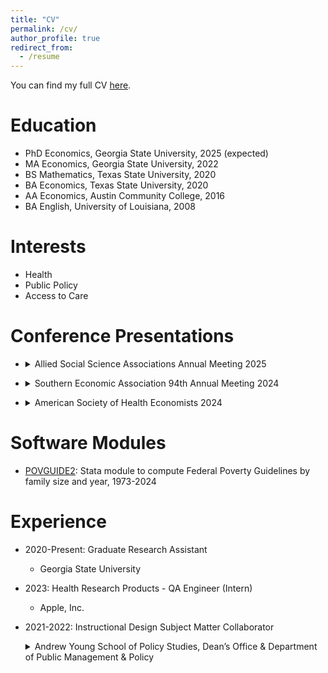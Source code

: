 ```yaml
---
title: "CV"
permalink: /cv/
author_profile: true
redirect_from:
  - /resume
---
```


You can find my full CV [here](https://rbhebert.github.io/files/hebert_cv.pdf).

Education
======
* PhD Economics, Georgia State University, 2025 (expected)
* MA Economics, Georgia State University, 2022
* BS Mathematics, Texas State University, 2020
* BA Economics, Texas State University, 2020
* AA Economics, Austin Community College, 2016
* BA English, University of Louisiana, 2008
  
Interests
======
* Health
* Public Policy
* Access to Care

Conference Presentations
======
- <details>
  <summary>Allied Social Science Associations Annual Meeting 2025</summary>
  
  - “Medicaid Hearing Aid Mandates and Hearing Aid Purchasing Among Older Adults” (with Benjamin Ukert, Michelle Arnold, Brandy Lipton, and Michael F. Pesko)

</details>

- <details>
  <summary>Southern Economic Association 94th Annual Meeting 2024</summary>
  
  - “Medicaid Hearing Aid Mandates and Hearing Aid Purchasing Among Older Adults” (with Benjamin Ukert, Michelle Arnold, Brandy Lipton, and Michael F. Pesko)

</details>

- <details>
  <summary>American Society of Health Economists 2024</summary>
  
  - “Medicaid Hearing Aid Mandates and Hearing Aid Purchasing Among Older Adults” (with Benjamin Ukert, Michelle Arnold, Brandy Lipton, and Michael F. Pesko)
    
  - “The Effect of Paid Sick Leave on Healthcare Expenditures” (with Kevin Callison, Michael F. Pesko, and Samuel Sturm)

</details>
  
Software Modules
======
* [POVGUIDE2](https://ideas.repec.org/c/boc/bocode/s459244.html): Stata module to compute Federal Poverty Guidelines by family size and year, 1973-2024

Experience
======
* 2020-Present: Graduate Research Assistant
  * Georgia State University

* 2023: Health Research Products - QA Engineer (Intern)
  * Apple, Inc.

* 2021-2022: Instructional Design Subject Matter Collaborator
  <details>
    <summary>Andrew Young School of Policy Studies, Dean’s Office & Department of Public Management & Policy</summary>
    
  * Collaborated with an instructional designer to develop math in economics online training
    
  * Created student learning and support materials, assessments, and activities

  </details>

